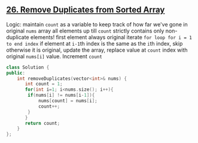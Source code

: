 ## [26. Remove Duplicates from Sorted Array](https://leetcode.com/problems/remove-duplicates-from-sorted-array/)

Logic:
maintain `count` as a variable to keep track of how far we've gone in original `nums` array
all elements up till `count` strictly contains only non-duplicate elements!
first element always original
iterate `for loop for i = 1 to end index`
if element at `i-1`th index is the same as the `i`th index, skip
otherwise it is original, update the array, replace value at `count` index with original `nums[i]` value. Increment `count`


```cpp
class Solution {
public:
    int removeDuplicates(vector<int>& nums) {
       int count = 1;
       for(int i=1; i<nums.size(); i++){
        if(nums[i] != nums[i-1]){
            nums[count] = nums[i];
            count++;
        }
       } 
       return count;
    }
};
```
